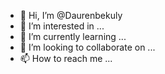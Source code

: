 - 👋 Hi, I’m @Daurenbekuly
- 👀 I’m interested in ...
- 🌱 I’m currently learning ...
- 💞️ I’m looking to collaborate on ...
- 📫 How to reach me ...

<!---
Daurenbekuly/Daurenbekuly is a ✨ special ✨ repository because its `README.md` (this file) appears on your GitHub profile.
You can click the Preview link to take a look at your changes.
--->
